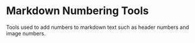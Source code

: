 # Markdown Numbering Tools

Tools used to add numbers to markdown text such as header numbers and image numbers.

